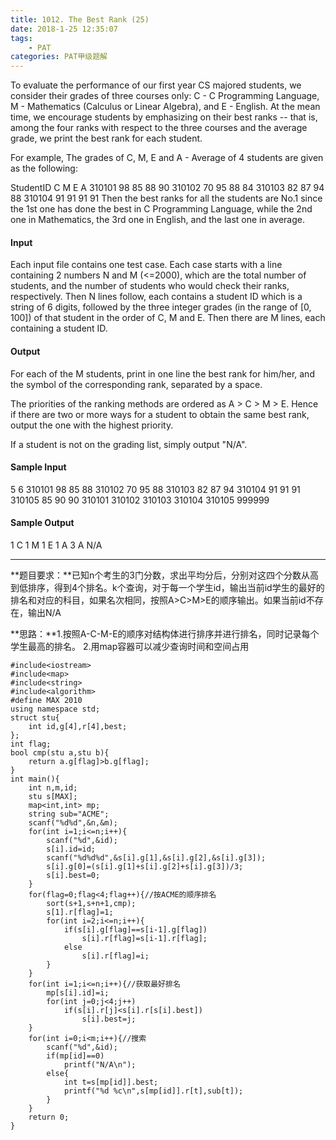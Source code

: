 ```yaml
---
title: 1012. The Best Rank (25)
date: 2018-1-25 12:35:07
tags: 
	- PAT
categories: PAT甲级题解
---
```


To evaluate the performance of our first year CS majored students, we consider their grades of three courses only: C - C Programming Language, M - Mathematics (Calculus or Linear Algebra), and E - English. At the mean time, we encourage students by emphasizing on their best ranks -- that is, among the four ranks with respect to the three courses and the average grade, we print the best rank for each student.

For example, The grades of C, M, E and A - Average of 4 students are given as the following:

StudentID  C  M  E  A
310101     98 85 88 90
310102     70 95 88 84
310103     82 87 94 88
310104     91 91 91 91
Then the best ranks for all the students are No.1 since the 1st one has done the best in C Programming Language, while the 2nd one in Mathematics, the 3rd one in English, and the last one in average.

#### Input

Each input file contains one test case. Each case starts with a line containing 2 numbers N and M (<=2000), which are the total number of students, and the number of students who would check their ranks, respectively. Then N lines follow, each contains a student ID which is a string of 6 digits, followed by the three integer grades (in the range of [0, 100]) of that student in the order of C, M and E. Then there are M lines, each containing a student ID.

#### Output

For each of the M students, print in one line the best rank for him/her, and the symbol of the corresponding rank, separated by a space.

The priorities of the ranking methods are ordered as A > C > M > E. Hence if there are two or more ways for a student to obtain the same best rank, output the one with the highest priority.

If a student is not on the grading list, simply output "N/A".

#### Sample Input
5 6
310101 98 85 88
310102 70 95 88
310103 82 87 94
310104 91 91 91
310105 85 90 90
310101
310102
310103
310104
310105
999999
#### Sample Output
1 C
1 M
1 E
1 A
3 A
N/A

***
**题目要求：**已知n个考生的3门分数，求出平均分后，分别对这四个分数从高到低排序，得到4个排名。k个查询，对于每一个学生id，输出当前id学生的最好的排名和对应的科目，如果名次相同，按照A>C>M>E的顺序输出。如果当前id不存在，输出N/A

**思路：**1.按照A-C-M-E的顺序对结构体进行排序并进行排名，同时记录每个学生最高的排名。
2.用map容器可以减少查询时间和空间占用

```
#include<iostream>
#include<map>
#include<string>
#include<algorithm>
#define MAX 2010
using namespace std;
struct stu{
    int id,g[4],r[4],best;
};
int flag;
bool cmp(stu a,stu b){
    return a.g[flag]>b.g[flag];
}
int main(){
    int n,m,id;
    stu s[MAX];
    map<int,int> mp;
    string sub="ACME";
    scanf("%d%d",&n,&m);
    for(int i=1;i<=n;i++){
        scanf("%d",&id);
        s[i].id=id;
        scanf("%d%d%d",&s[i].g[1],&s[i].g[2],&s[i].g[3]);
        s[i].g[0]=(s[i].g[1]+s[i].g[2]+s[i].g[3])/3;
        s[i].best=0;
    }
    for(flag=0;flag<4;flag++){//按ACME的顺序排名
        sort(s+1,s+n+1,cmp);
        s[1].r[flag]=1;
        for(int i=2;i<=n;i++){
            if(s[i].g[flag]==s[i-1].g[flag])
                s[i].r[flag]=s[i-1].r[flag];
            else
                s[i].r[flag]=i;
        }
    }
    for(int i=1;i<=n;i++){//获取最好排名
        mp[s[i].id]=i;
        for(int j=0;j<4;j++)
            if(s[i].r[j]<s[i].r[s[i].best])
                s[i].best=j;
    }
    for(int i=0;i<m;i++){//搜索
        scanf("%d",&id);
        if(mp[id]==0)
            printf("N/A\n");
        else{
            int t=s[mp[id]].best;
            printf("%d %c\n",s[mp[id]].r[t],sub[t]);
        }
    }
    return 0;
}
```